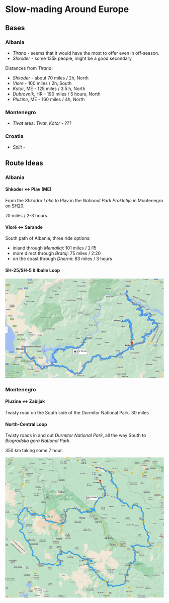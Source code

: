 # Slow-mading Around Europe

## Bases

### Albania

- _Tirana_ - seems that it would have the most to offer even in off-season.
- _Shkoder_ - some 135k people, might be a good secondary

Distances from _Tirana_:

- _Shkoder_ - about 70 miles / 2h, North
- _Vlore_ - 100 miles / 2h, South
- _Kotor_, ME - 125 miles / 3.5 h, North
- _Dubrovnik_, HR - 190 miles / 5 hours, North
- _Pluzine_, ME - 160 miles / 4h, North

### Montenegro

- _Tivat_ area: _Tivat_, _Kotor_ - ???

### Croatia

- _Split_ - 
## Route Ideas

### Albania

#### Shkoder ↔️ Plav (ME)

From the _Shkodra Lake_ to Plav in the _National Park Prokletije_ in Montenegro on SH20.

70 miles / 2-3 hours.

#### Vlorë ↔️ Sarande

South path of Albania, three ride options:

- inland through _Memaliaj_: 101 miles / 2:15 
- more direct through _Brataj_: 75 miles / 2:20 
- on the coast through _Dhermi_: 83 miles / 3 hours

#### SH-25/SH-5 & Iballe Loop

[![SH-25 + SH-5 + Iballe Loop](../artifacts/2024-Europe/Map%20-%20Albania%20SH25%2C%20SH5%2C%20Iballe%20Loop.png)](
https://www.google.com.au/maps/dir/42.0780319,19.5136454/Komani+Lake,+Koman,+Albania/42.1731696,20.000379/42.0825138,20.0518184/@42.1391407,19.6732479,11z/data=!4m16!4m15!1m0!1m10!1m1!1s0x13521c6c40cbf72f:0x1e7eab1a54b28944!2m2!1d19.826233!2d42.1088287!3m4!1m2!1d20.0287253!2d42.2623911!3s0x13523ec67424381b:0x939b1428b026ff67!1m0!1m0!3e0?entry=ttu)

### Montenegro

#### Pluzine ↔️ Zabljak

Twisty road on the South side of the Durmitor National Park.
30 miles

#### North-Central Loop

Twisty roads in and out _Durmitor National Park_, all the way South to
_Biogradska gora National Park_.

350 km taking some 7 hour.

![Montenegro - N Central Loop](../artifacts/2024-Europe/Map%20-%20ME%20N-Central%20loop.png)

